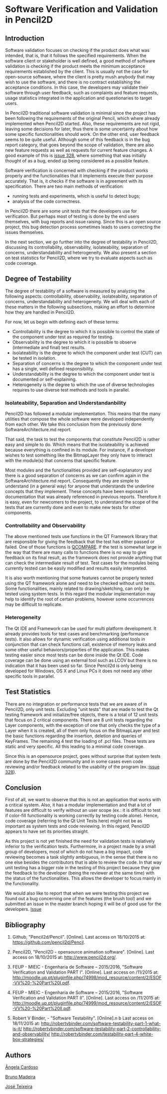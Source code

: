 # Software Verification and Validation in Pencil2D

## Introduction

Software validation focuses on checking if the product does what was intended, that is, that it follows the specified requirements. When the software client or stakeholder is well defined, a good method of software validation is checking if the product meets the minimum acceptance requirements established by the client. This is usually not the case for open-source software, where the client is pretty mush anybody that may wish to use the software, and there is no contract establishing the acceptance conditions. In this case, the developers may validate their software through user feedback, such as complaints and feature requests, usage statistics integrated in the application and questionaries to target users.

In Pencil2D traditional software validation is minimal since the project has been following the requirements of the original Pencil, which where already implemented when Pencil2D started. Also, these requirements are not rigid, leaving some decisions for later, thus there is some uncertainty about how some specific functionalities should work. On the other end, user feedback seems to be quite useful. Although some of this feedback is in the bug report category, that goes beyond the scope of validation, there are also new feature requests as well as requests for current feature changes. A good example of this is [issue 328](https://github.com/pencil2d/pencil/issues/328), where something that was initially thought of as a bug, ended up being considered as a possible feature.

Software verification is concerned with checking if the product works properly and the functionalities that it implements execute their purpose accurately. That is, it checks if the software is in agreement with its specification. There are two main methods of verification:

- running tests and experiments, which is useful to detect bugs;
- analysis of the code correctness.

In Pencil2D there are some unit tests that the developers use for verification. But perhaps most of testing is done by the end users themselves, with bug reports and issue raising. Since this is an open source project, this bug detection process sometimes leads to users correcting the issues themselves.
 
In the next section, we go further into the degree of testability in Pencil2D, discussing its controllability, observability, isolateability, separation of concerns, understandability and heterogeneity. We also present a section on test statistics for Pencil2D, where we try to evaluate aspects such as code coverage.


##  Degree of Testability

The degree of testability of a software is measured by analyzing the following aspects: controllability, observability, isolateability, separation of concerns, understandability and heterogeneity. We will deal with each of these matters in the following subsections, making an effort to determine how they are handled in Pencil2D.

For now, let us begin with defining each of these terms:

- Controllability is the degree to which it is possible to control the state of the component under test as required for testing.
- Observability is the degree to which it is possible to observe (intermediate and final) test results.
- Isolateability is the degree to which the component under test (CUT) can be tested in isolation.
- Separation of concerns is the degree to which the component under test has a single, well defined responsibility.
- Understandability is the degree to which the component under test is documented or self-explaining.
- Heterogeneity is the degree to which the use of diverse technologies requires to use diverse test methods and tools in parallel.

### Isolateability, Separation and Understandanbility

Pencil2D has followed a modular implementation. This means that the many utilities that compose the whole software were developed independently from each other. We take this conclusion from the previously done SoftwareArchitecture.md report. 

That said, the task to test the components that constitute Pencil2D is rather easy and simple to do. Which means that the isolateability is achieved because everything is confined in its module. For instance, if a developer wishes to test something like the BitmapLayer they only have to interact with the module(s) that concerns that specific feature. 

Most modules and the functionalities provided are self-explanatory and there is a good separation of concerns as we can confirm again in the SoftwareArchitecture.md report. Consequently they are simple to understand (in a general way) for anyone that understands the underline concepts that they implement. These concepts have been exposed in documentation that was already referenced in previous reports. Therefore it is easy, even for newcomers to the project, to understand the scope of the tests that are currently done and even to make new tests for other components.
 
### Controllability and Observability

The above mentioned tests use functions in the QT Framework library that are responsible for giving the feedback that the test has either passed or failed. One of those functions is [QCOMPARE](http://doc.qt.io/qt-5/qtest.html#QCOMPARE). If the test is somewhat large in the way that there are many calls to functions there is no way to give feedback on its final result, as the framework does not provide anything that can check the intermediate result of test. Test cases for the modules being currently tested can be easily modified and results easily interpreted.

It is also worth mentioning that some features cannot be properly tested using the QT framework alone and need to be checked without unit tests. Some functionalities, mainly related to drawing/sketching, can only be tested using system tests. In this regard the modular implementation may help to identify the root of certain problems, however some occurrences may be difficult to replicate.

### Heterogeneity

The Qt IDE and Framework can be used for multi platform development. It already provides tools for test cases and benchmarking (performance tests). It also allows for dynamic verification using additional tools in conjunction that can check functions call, existence of memory leaks and some other useful behaviors/properties of the application. This makes testing easier since most tests can be done inside the Qt IDE. Code coverage can be done using an external tool such as LCOV but there is no indication that it has been used so far. Since Pencil2d is only being developed for Windows, OS X and Linux PCs it does not need any other specific tools in parallel.

## Test Statistics

There are no integration or performance tests that we are aware of in Pencil2D, only unit tests. Excluding "unit tests" that are made to test the Qt testing framework and initialize/free objects, there is a total of 12 unit tests that focus on 2 critical components. There are 8 unit tests regarding the Layer components, with the exception of one that only checks the type of a Layer when it is created, all of them only focus on the BitmapLayer and test the basic functions regarding the insertion, deletion and queries of KeyFrames. The remaining 4 test the loading of .pcl files. These tests are static and very specific. All this leading to a minimal code coverage.

Since this is an opensource project, goes without surprise that system tests are done by the Pencil2D community and in some cases even code reviewing and/or feedback related to the usability of the program (ex.:[issue 328](https://github.com/pencil2d/pencil/issues/328)).  

## Conclusion

First of all, we want to observe that this is not an application that works with a critical system. Also, it has a modular implementation and that a lot of features are difficult to verify without an user scope (ex.: it is difficult to test if color-fill functionality is working correctly by testing code alone). Hence, code coverage (referring to the Qt Unit Tests here) might not be as important as system tests and code reviewing. In this regard, Pencil2D appears to have set its priorities straight.

As this project is not yet finished the need for validation tests is relatively inferior to the verification tests. Furthermore, in a project made by a small group of developers, most of which do not have a big impact, code reviewing becomes a task slightly ambiguous, in the sense that there is no one else besides the contributors that is able to review the code. In that way unit testing has a bigger role in the testing of this project because they give the feedback to the developer (being the reviewer at the same time) with the status of the functionalities. This allows the developer to focus mainly in the functionality.

We would also like to report that when we were testing this project we found out a bug concerning one of the features (the brush tool) and we submitted an issue in the master branch hoping it will be of good use for the developers. [Issue](https://github.com/pencil2d/pencil/issues/353)

## Bibliography

1. Github, "Pencil2d/Pencil". [Online].
Last access on 18/10/2015 at: https://github.com/pencil2d/Pencil.

2. Pencil2D, "Pencil2D - opensource animation software". [Online].
Last access on 18/10/2015 at:  http://www.pencil2d.org/.

3. FEUP - MIEIC - Engenharia de Software – 2015/2016, "Software Verification and Validation PART I". [Online].
Last access on /11/2015 at: http://moodle.up.pt/pluginfile.php/74998/mod_resource/content/2/ESOF-VV%20-%20Part%20I.pdf.

4. FEUP - MIEIC - Engenharia de Software – 2015/2016, "Software Verification and Validation PART II". [Online].
Last access on /11/2015 at: http://moodle.up.pt/pluginfile.php/74999/mod_resource/content/2/ESOF-VV%20-%20Part%20II.pdf.

5. Robert V Binder, - "Software Testability". [Online].n b
Last access on 18/11/2015 at:
http://robertvbinder.com/software-testability-part-1-what-is-it/
http://robertvbinder.com/software-testability-part-2-controllability-and-observability/
http://robertvbinder.com/testability-part-4-white-box-strategies/

## Authors

[Ângela Cardoso](mailto:angela.cardoso@fc.up.pt)

[Bruno Madeira](mailto:up201306619@fe.up.pt)

[José Teixeira](mailto:up201303930@fe.up.pt)
